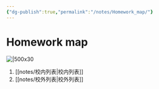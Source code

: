 ```yaml
---
{"dg-publish":true,"permalink":"/notes/Homework_map/"}
---
```



# Homework map
![|500x30](https://images.unsplash.com/photo-1699100329878-7f28bb780787?q=80&w=1032&auto=format&fit=crop&ixlib=rb-4.0.3&ixid=M3wxMjA3fDB8MHxwaG90by1wYWdlfHx8fGVufDB8fHx8fA%3D%3D)
1. [[notes/校内列表\|校内列表]]
2. [[notes/校外列表\|校外列表]]
